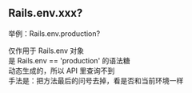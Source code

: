 ## Rails.env.xxx?

举例：Rails.env.production?

仅作用于 Rails.env 对象<br/>
是 Rails.env == 'production' 的语法糖<br/>
动态生成的，所以 API 里查询不到<br/>
手法是：把方法最后的问号去掉，看是否和当前环境一样
